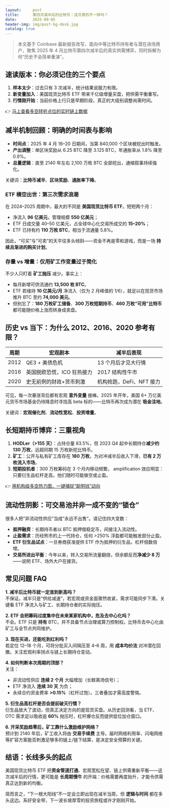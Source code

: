```yaml
---
layout:     post
title:      第四次减半后的比特币：这次真的不一样吗？
date:       2025-09-05
header-img: img/post-bg-desk.jpg
catalog: true
---
```


> 本文基于 Coinbase 最新报告改写，面向中等比特币持有者与潜在进场用户，聚焦 2025 年 4 月比特币第四次减半后的真实供需博弈，同时拆解为何“历史不会简单重演”。

## 速读版本：你必须记住的三个要点

1. **样本太少**：过去只有 3 次减半，统计结果说服力有限。  
2. **新变量加入**：美国现货比特币 ETF 带来千亿级增量买盘，把供需平衡重写。  
3. **行情刚开始**：当前价格上行只是早期阶段，真正的大级别调整尚需时间。

👉 [马上查看多空转折点位的实时链上数据](https://okxdog.com/)

## 减半机制回顾：明确的时间表与影响

- **时间点**：2025 年 4 月 16–20 日期间，当第 840,000 个区块被挖出时触发。  
- **产出调整**：单区块奖励从 6.25 BTC 降至 3.125 BTC，年通胀率从 1.8% 降至 0.9%。  
- **总量逻辑**：直至 2140 年左右 2,100 万枚 BTC 全部挖出，通缩叙事持续强化。

关键词：**比特币减半**、**区块奖励**、**通胀率下降**。

### ETF 横空出世：第三次需求浪潮

在 2024–2025 周期中，最大的不同是 **美国现货比特币 ETF**。短短两个月：

- 净流入 **96 亿美元**，管理规模 **550 亿美元**；  
- ETF 日成交量 40–50 亿美元，占全球中心化交易所成交的 **15–20%**；  
- ETF 已持有约 **110 万枚 BTC**，相当于流通量 5.8%。

因此，“可买”与“可卖”的天平往多头倾斜——资金不再是零和游戏，而是一场 **持续且渐进的购买计划**。

### 存量 vs 增量：仅用矿工作变量过于简化

不少人只盯着 **矿工抛压** 减少。事实上：

- 每月新增可供流通约 **13,500 枚 BTC**。  
- ETF 若维持 **10 亿美元/月** 净流入（仅为 2 月峰值的 1/6），就足以在现货市场推升 BTC 至约 **74,000 美元**。  
- 但别忘了：**180 万枚矿工储备**、**300 万枚短期持币**、**460 万枚“可用”比特币** 都可能随价格上涨而转身成卖盘。

## 历史 vs 当下：为什么 2012、2016、2020 参考有限？

| 周期 | 宏观剧本 | 减半后表现 |
|---|---|---|
| 2012 | QE3 + 美债危机 | 13 个月后才见大行情 |
| 2016 | 英国脱欧恐慌，ICO 狂热接力 | 2017 结构性牛市 |
| 2020 | 史无前例的财政+货币刺激 | 机构抢跑，DeFi、NFT 接力 |

可见，每一次暴涨背后都有宏观 **意外变量** 接棒。2025 年开年，美国 6+ 万亿美元货币市场基金仍待降息时寻找高 beta 标的——比特币再次成为潜在 **吸金洼地**。

关键词：**宏观催化剂**、**流动性宽松**、**投资增量**。

## 长短期持币博弈：三重视角

1. **HODLer（>155 天）**：占持仓量 83.5%，但 2023 Q4 起中长期持仓**减少约 130 万枚**，远超同期 15 万枚新挖比特币。  
2. **矿工**：公开与私有矿工库存在 **180 万枚**，为对冲减半后收入下滑，**已有 2 万枚流入市场**。  
3. **短期投机者**：300 万枚筹码在 3 个月内移动频繁， amplification 效应明显：只要衍生品杠杆走高，他们随时可能做空或止盈。

👉 [用机构级多空热力图，一键捕捉“聪明钱”动向](https://okxdog.com/)

## 流动性阴影：可交易池并非一成不变的“锁仓”

很多人把“非流动性供应”当成“永远不出售”。请记住四大变数：

- **抵押融资**：长期持币者以 BTC 抵押借稳定币，间接注入流动性。  
- **止盈需求**：历经熊市的上一代持仓，任何 >250% 浮盈都可能触发部分止盈。  
- **ETF 衍生品试点**：一旦券商获准提供 ETF 作为抵押的衍生品，杠杆倍数倍增。  
- **交易所进出平衡**：今年以来，转入交易所流量翻倍，但余额反而**净减少 8 万**——说明 ETF、场外大户在接货。

## 常见问题 FAQ

**1. 减半后比特币就一定涨到新高吗？**  
不保证。减半只是“供给减速”，若宏观或资金面骤然收紧，需求可能同步下滑。关键看 ETF 净流入与矿工、长期持仓者的实际抛压。

**2. ETF 会把筹码过度集中在未来某家机构中，危及去中心化吗？**  
不会。ETF 只是 **持有** BTC，并不具备节点治理或算力控制权。比特币去中心化由矿工与全节点共同维护。

**3. 现在买进，还能吃到红利吗？**  
若定位 12–18 个月，可将分批买入间隔压至 4–6 周，用 **成本均价法** 对冲潜在回撤。关注宏观利率拐点与链上长期持仓变动。

**4. 如何判断本次周期的顶部？**  
关注：  
- 非流动性供应 **连续 2 个月** 大幅增加（长鲸离场信号）；  
- ETF 净流入 **连续 30 天** 为负；  
- 永续合约资金费率 **>0.15%**（杠杆过饱）。三者叠加才需高度警惕。

**5. 衍生品高杠杆是否会提前破灭行情？**  
衍生品放大了波动，但真正决定方向的是现货买盘。从历史回测看，当 ETF、OTC 需求足以吸收逾 **60%** 抛压时，杠杆爆仓反而提供低位加仓窗口。

**6. 开采奖励趋零后，矿工靠什么激励维护网络？**  
预计到 2140 年后，矿工收入将由 **交易手续费** 主导。届时网络利用率、闪电网络等扩容方案能否刺激足够多的链上/链下结算，是决定安全预算的关键。

## 结语：长线多头的起点

美国现货比特币 ETF 把**资金管道打通**、宏观宽松在望、链上供需重新平衡——这次减半后的行情，更可能是 **长周期慢牛** 的开端：价格需要再度抬升，才能令供需真正达到新的均衡。

简而言之，“下一根大阳线”不一定会立即出现在减半当周，但 **逻辑与时间** 都在多头这边。系好安全带，下一波长坡厚雪的投资旅程或许才刚刚开始。